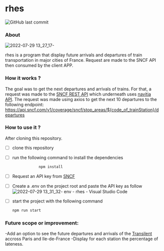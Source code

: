 # rhes
![GitHub last commit](https://img.shields.io/github/last-commit/nathanstephane/rhes)
### About
![2022-07-29 13_27_17-](https://user-images.githubusercontent.com/75221936/181749890-95da0cfe-f408-4eb8-a317-8440bf0e4233.png)

rhes is a program that display future arrivals and departures of train transportation in major cities of France. 
Request are made to the SNCF API then consumed by the client APP.
### How it works ?
The goal was to get the next departures and arrivals of trains. 
For that, a request was made to the [SNCF REST API](https://www.digital.sncf.com/startup/API) 
which underneath uses [navitia API](https://navitia.io/).
The request was made using axios to get the next 10 departures to the 
following endpoint: https://api.sncf.com/v1/coverage/sncf/stop_areas/${code_of_trainStation}/departures

### How to use it ?
After cloning this repository.

-   [ ] clone this repository
    
-   [ ] run the following command to install the dependencies
    
    ```jsx
    			npm install
    
    ```
    
-   [ ] Request an API key from [SNCF](https://www.digital.sncf.com/startup/API)
    
-   [ ] Create a .env on the project root and paste the API key as follow
    ![2022-07-29 13_31_32- env - rhes - Visual Studio Code](https://user-images.githubusercontent.com/75221936/181750355-d388fcbd-739a-49a9-b367-01e0c05f23de.png)

    
    
-   [ ] start the project with the following command
    
    ```jsx
    npm run start
    
    ```
### Future scope or improvement:
-Add an option to see the future departures and arrivals of the [Transilent](https://www.transilien.com/en) 
accross Paris and Ile-de-France
-Display for each station the percentage of lateness.
